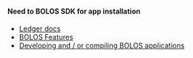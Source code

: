 #### Need to BOLOS SDK for app installation
- [Ledger docs](https://ledger.readthedocs.io/en/latest/)
- [BOLOS Features](https://ledger.readthedocs.io/en/latest/bolos/features.html)
- [Developing and / or compiling BOLOS applications](https://ledger.readthedocs.io/en/latest/userspace/getting_started.html)